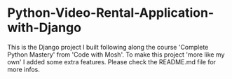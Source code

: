 # Python-Video-Rental-Application-with-Django
 This is the Django project I built following along the course 'Complete Python Mastery' from 'Code with Mosh'. To make this project 'more like my own' I added some extra features. Please check the README.md file for more infos.
